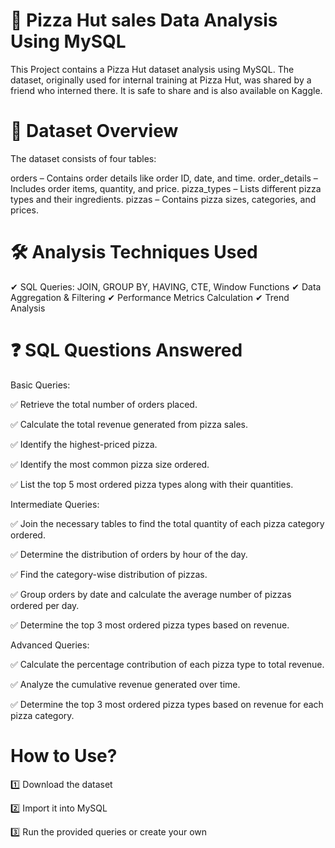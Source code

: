 # 🍕 Pizza Hut sales  Data Analysis Using MySQL

This Project contains a Pizza Hut dataset analysis using MySQL. The dataset, originally used for internal training at Pizza Hut, was shared by a friend who interned there. It is safe to share and is also available on Kaggle.


# 📌 Dataset Overview

The dataset consists of four tables:

orders – Contains order details like order ID, date, and time.
order_details – Includes order items, quantity, and price.
pizza_types – Lists different pizza types and their ingredients.
pizzas – Contains pizza sizes, categories, and prices.

# 🛠️ Analysis Techniques Used

✔ SQL Queries: JOIN, GROUP BY, HAVING, CTE, Window Functions
✔ Data Aggregation & Filtering
✔ Performance Metrics Calculation
✔ Trend Analysis

# ❓ SQL Questions Answered

Basic Queries:

✅ Retrieve the total number of orders placed.

✅ Calculate the total revenue generated from pizza sales.

✅ Identify the highest-priced pizza.

✅ Identify the most common pizza size ordered.

✅ List the top 5 most ordered pizza types along with their quantities.

Intermediate Queries:

✅ Join the necessary tables to find the total quantity of each pizza category ordered.

✅ Determine the distribution of orders by hour of the day.

✅ Find the category-wise distribution of pizzas.

✅ Group orders by date and calculate the average number of pizzas ordered per day.

✅ Determine the top 3 most ordered pizza types based on revenue.

Advanced Queries:

✅ Calculate the percentage contribution of each pizza type to total revenue.

✅ Analyze the cumulative revenue generated over time.

✅ Determine the top 3 most ordered pizza types based on revenue for each pizza category.

#    How to Use?

1️⃣ Download the dataset

2️⃣ Import it into MySQL

3️⃣ Run the provided queries or create your own


